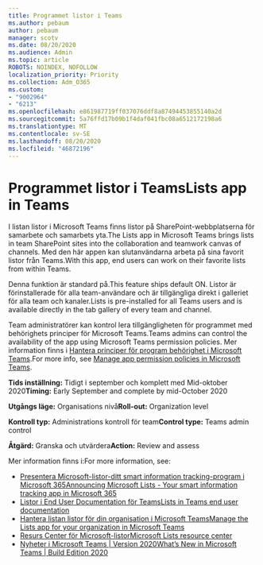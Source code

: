 ```yaml
---
title: Programmet listor i Teams
ms.author: pebaum
author: pebaum
manager: scotv
ms.date: 08/20/2020
ms.audience: Admin
ms.topic: article
ROBOTS: NOINDEX, NOFOLLOW
localization_priority: Priority
ms.collection: Adm_O365
ms.custom:
- "9002964"
- "6213"
ms.openlocfilehash: e861987719ff037076ddf8a87494453855140a2d
ms.sourcegitcommit: 5a76ffd17b09b1f4daf041fbc08a6512172198a6
ms.translationtype: MT
ms.contentlocale: sv-SE
ms.lasthandoff: 08/20/2020
ms.locfileid: "46872196"
---
```

# <a name="lists-app-in-teams"></a><span data-ttu-id="1c30f-102">Programmet listor i Teams</span><span class="sxs-lookup"><span data-stu-id="1c30f-102">Lists app in Teams</span></span>

<span data-ttu-id="1c30f-103">I listan listor i Microsoft Teams finns listor på SharePoint-webbplatserna för samarbete och samarbets yta.</span><span class="sxs-lookup"><span data-stu-id="1c30f-103">The Lists app in Microsoft Teams brings lists in team SharePoint sites into the collaboration and teamwork canvas of channels.</span></span> <span data-ttu-id="1c30f-104">Med den här appen kan slutanvändarna arbeta på sina favorit listor från Teams.</span><span class="sxs-lookup"><span data-stu-id="1c30f-104">With this app, end users can work on their favorite lists from within Teams.</span></span>  

<span data-ttu-id="1c30f-105">Denna funktion är standard på.</span><span class="sxs-lookup"><span data-stu-id="1c30f-105">This feature ships default ON.</span></span> <span data-ttu-id="1c30f-106">Listor är förinstallerade för alla team-användare och är tillgängliga direkt i galleriet för alla team och kanaler.</span><span class="sxs-lookup"><span data-stu-id="1c30f-106">Lists is pre-installed for all Teams users and is available directly in the tab gallery of every team and channel.</span></span>  

<span data-ttu-id="1c30f-107">Team administratörer kan kontrol lera tillgängligheten för programmet med behörighets principer för Microsoft Teams.</span><span class="sxs-lookup"><span data-stu-id="1c30f-107">Teams admins can control the availability of the app using Microsoft Teams permission policies.</span></span> <span data-ttu-id="1c30f-108">Mer information finns i [Hantera principer för program behörighet i Microsoft Teams](https://docs.microsoft.com/microsoftteams/teams-app-permission-policies).</span><span class="sxs-lookup"><span data-stu-id="1c30f-108">For more info, see [Manage app permission policies in Microsoft Teams](https://docs.microsoft.com/microsoftteams/teams-app-permission-policies).</span></span>

<span data-ttu-id="1c30f-109">**Tids inställning:** Tidigt i september och komplett med Mid-oktober 2020</span><span class="sxs-lookup"><span data-stu-id="1c30f-109">**Timing:** Early September and complete by mid-October 2020</span></span>  

<span data-ttu-id="1c30f-110">**Utgångs läge:** Organisations nivå</span><span class="sxs-lookup"><span data-stu-id="1c30f-110">**Roll-out:** Organization level</span></span>  

<span data-ttu-id="1c30f-111">**Kontroll typ:**  Administrations kontroll för team</span><span class="sxs-lookup"><span data-stu-id="1c30f-111">**Control type:**  Teams admin control</span></span>  

<span data-ttu-id="1c30f-112">**Åtgärd:**  Granska och utvärdera</span><span class="sxs-lookup"><span data-stu-id="1c30f-112">**Action:**  Review and assess</span></span>

<span data-ttu-id="1c30f-113">Mer information finns i:</span><span class="sxs-lookup"><span data-stu-id="1c30f-113">For more information, see:</span></span> 

- [<span data-ttu-id="1c30f-114">Presentera Microsoft-listor-ditt smart information tracking-program i Microsoft 365</span><span class="sxs-lookup"><span data-stu-id="1c30f-114">Announcing Microsoft Lists - Your smart information tracking app in Microsoft 365</span></span>](https://techcommunity.microsoft.com/t5/microsoft-365-blog/announcing-microsoft-lists-your-smart-information-tracking-app/ba-p/1372233)
- [<span data-ttu-id="1c30f-115">Listor i End User Documentation för Teams</span><span class="sxs-lookup"><span data-stu-id="1c30f-115">Lists in Teams end user documentation</span></span>](https://support.microsoft.com/office/get-started-with-lists-in-microsoft-taeams-c971e46b-b36c-491b-9c35-efeddd0297db)
- [<span data-ttu-id="1c30f-116">Hantera listan listor för din organisation i Microsoft Teams</span><span class="sxs-lookup"><span data-stu-id="1c30f-116">Manage the Lists app for your organization in Microsoft Teams</span></span>](https://docs.microsoft.com/microsoftteams/manage-lists-app)
- [<span data-ttu-id="1c30f-117">Resurs Center för Microsoft-listor</span><span class="sxs-lookup"><span data-stu-id="1c30f-117">Microsoft Lists resource center</span></span>](https://aka.ms/MSLists)
- [<span data-ttu-id="1c30f-118">Nyheter i Microsoft Teams | Version 2020</span><span class="sxs-lookup"><span data-stu-id="1c30f-118">What’s New in Microsoft Teams | Build Edition 2020</span></span>](https://techcommunity.microsoft.com/t5/microsoft-teams-blog/what-s-new-in-microsoft-teams-build-edition-2020/ba-p/1394224)